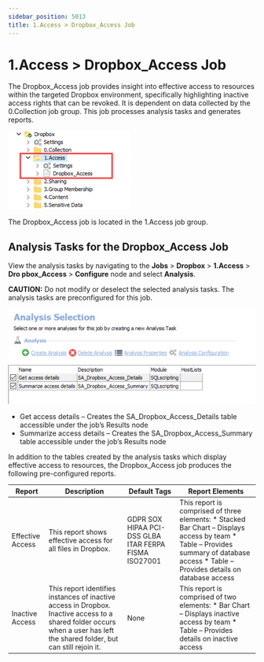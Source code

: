 ```yaml
---
sidebar_position: 5013
title: 1.Access > Dropbox_Access Job
---
```


# 1.Access > Dropbox\_Access Job

The Dropbox\_Access job provides insight into effective access to resources within the targeted Dropbox environment, specifically highlighting inactive access rights that can be revoked. It is dependent on data collected by the 0.Collection job group. This job processes analysis tasks and generates reports.

![1.Access > Dropbox_Access Job in the Jobs Tree](../../../../../../static/images/AccessAnalyzer_12.0/Content/Resources/Images/EnterpriseAuditor/Solutions/Dropbox/AccessJobsTree.png "1.Access > Dropbox_Access Job in the Jobs Tree")

The Dropbox\_Access job is located in the 1.Access job group.

## Analysis Tasks for the Dropbox\_Access Job

View the analysis tasks by navigating to the **Jobs** > **Dropbox** > **1.Access** > **Dro pbox\_Access** > **Configure** node and select **Analysis**.

**CAUTION:** Do not modify or deselect the selected analysis tasks. The analysis tasks are preconfigured for this job.

![Analysis Tasks for the Dropbox_Access Job](../../../../../../static/images/AccessAnalyzer_12.0/Content/Resources/Images/EnterpriseAuditor/Solutions/Dropbox/AccessAnalysis.png "Analysis Tasks for the Dropbox_Access Job")

* Get access details – Creates the SA\_Dropbox\_Access\_Details table accessible under the job’s Results node
* Summarize access details – Creates the SA\_Dropbox\_Access\_Summary table accessible under the job’s Results node

In addition to the tables created by the analysis tasks which display effective access to resources, the Dropbox\_Access job produces the following pre-configured reports.

| Report | Description | Default Tags | Report Elements |
| --- | --- | --- | --- |
| Effective Access | This report shows effective access for all files in Dropbox. | GDPR  SOX  HIPAA  PCI-DSS  GLBA  ITAR  FERPA  FISMA  ISO27001 | This report is comprised of three elements:   * Stacked Bar Chart – Displays access by team * Table – Provides summary of database access * Table – Provides details on database access |
| Inactive Access | This report identifies instances of inactive access in Dropbox. Inactive access to a shared folder occurs when a user has left the shared folder, but can still rejoin it. | None | This report is comprised of two elements:   * Bar Chart – Displays inactive access by team * Table – Provides details on inactive access |